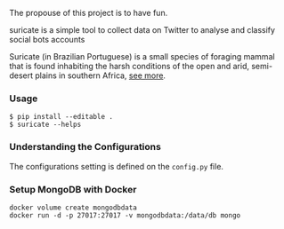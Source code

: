 The propouse of this project is to have fun.

suricate is a simple tool to collect data on Twitter to analyse and classify social bots accounts

Suricate (in Brazilian Portuguese) is a small species of foraging mammal that is found inhabiting the harsh conditions of the open and arid, semi-desert plains in southern Africa, [see more](https://a-z-animals.com/animals/meerkat/).

### Usage

```
$ pip install --editable .
$ suricate --helps
```

### Understanding the Configurations

The configurations setting is defined on the `config.py` file.

### Setup MongoDB with Docker 

```
docker volume create mongodbdata
docker run -d -p 27017:27017 -v mongodbdata:/data/db mongo
```